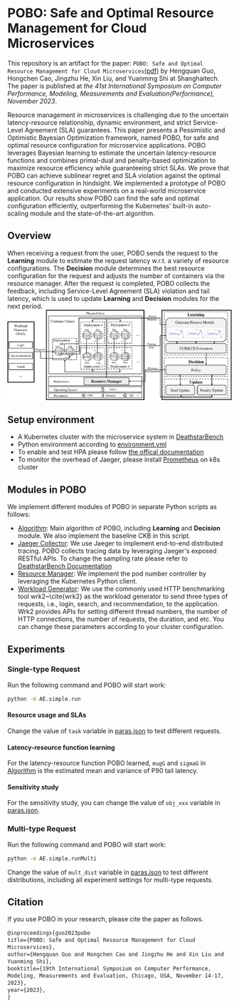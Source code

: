 # POBO: Safe and Optimal Resource Management for Cloud Microservices
This repository is an artifact for the paper: `POBO: Safe and Optimal Resource Management for Cloud Microservices`[(pdf)](tbd) by Hengquan Guo, Hongchen Cao, Jingzhu He, Xin Liu, and Yuanming Shi at Shanghaitech. The paper is published at *the 41st International Symposium on Computer Performance, Modeling, Measurements and Evaluation(Performance), November 2023*.

Resource management in microservices is challenging due to the uncertain latency-resource relationship, dynamic environment, and strict Service-Level Agreement (SLA) guarantees. This paper presents a Pessimistic and Optimistic Bayesian Optimization framework, named POBO, for safe and optimal resource configuration for microservice applications. POBO leverages Bayesian learning to estimate the uncertain latency-resource functions and combines primal-dual and penalty-based optimization to maximize resource efficiency while guaranteeing strict SLAs. We prove that POBO can achieve sublinear regret and SLA violation against the optimal resource configuration in hindsight. We implemented a prototype of POBO and conducted extensive experiments on a real-world microservice application. Our results show POBO can find the safe and optimal configuration efficiently, outperforming the Kubernetes' built-in auto-scaling module and the state-of-the-art algorithm.

## Overview
When receiving a request from the user, POBO sends the request to the **Learning** module to estimate the request latency w.r.t. a variety of resource configurations. The **Decision** module  determines the best resource configuration for the request and adjusts the number of containers via the resource manager. After the request is completed, POBO collects the feedback, including Service-Level Agreement (SLA) violation and tail latency, which is used to update **Learning** and **Decision** modules for the next period.
![System arch. of POBO](./workflow-v4.png)

## Setup environment
- A Kubernetes cluster with the microservice system in [DeathstarBench](https://github.com/delimitrou/DeathStarBench)
- Python environment according to [environment.yml](./environment.yml)
- To enable and test HPA please follow [the offical documentation](https://kubernetes.io/docs/tasks/run-application/horizontal-pod-autoscale-walkthrough/) 
- To monitor the overhead of Jaeger, please install [Prometheus](https://prometheus.io/) on k8s cluster

## Modules in POBO
We implement different modules of POBO in separate Python scripts as follows:

- [Algorithm](./algo.py): Main algorithm of POBO, including **Learning** and **Decision** module. We also implement the baseline CKB in this script.
- [Jaeger Collector](./jaegerCollector.py): We use Jaeger to implement end-to-end distributed tracing. POBO collects tracing data by leveraging Jaeger's exposed RESTful APIs. To change the sampling rate please refer to [DeathstarBench Documentation](https://github.com/delimitrou/DeathStarBench)
- [Resource Manager](./k8sManager.py): We implement the pod number controller by leveraging the Kubernetes Python client.
- [Workload Generator](./wrk2LoadGenerator.py): We use the commonly used HTTP benchmarking tool wrk2~\cite{wrk2} as the workload generator to send three types of requests, i.e., login, search, and recommendation, to the application. Wrk2 provides APIs for setting different thread numbers, the number of HTTP connections, the number of requests, the duration, and etc. You can change these parameters according to your cluster configuration.


## Experiments
### Single-type Request
Run the following command and POBO will start work:
```bash
python -m AE.simple.run
```

#### Resource usage and SLAs
Change the value of `task` variable in [paras.json](paras.json) to test different requests.

#### Latency-resource function learning
For the latency-resource function POBO learned, `mugG` and `sigmaG` in [Algorithm](./algo.py) is the estimated mean and variance of P90 tail latency.

#### Sensitivity study
For the sensitivity study, you can change the value of `obj_xxx` variable in [paras.json](paras.json).


### Multi-type Request
Run the following command and POBO will start work:
```bash
python -m AE.simple.runMulti
```

Change the value of `mult_dist` variable in [paras.json](paras.json) to test different distributions, including all experiment settings for multi-type requests.

## Citation
If you use POBO in your research, please cite the paper as follows.
```
@inproceedings{guo2023pobo
title={POBO: Safe and Optimal Resource Management for Cloud Microservices},
author={Hengquan Guo and Hongchen Cao and Jingzhu He and Xin Liu and Yuanming Shi},
booktitle={19th International Symposium on Computer Performance, Modeling, Measurements and Evaluation, Chicago, USA, November 14-17, 2023},
year={2023},
}
```

